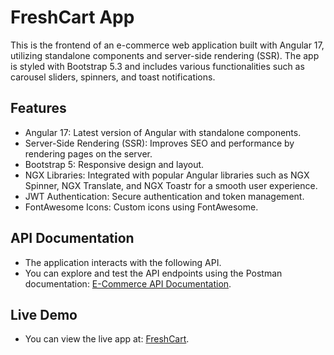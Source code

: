 # FreshCart App
This is the frontend of an e-commerce web application built with Angular 17, utilizing standalone components and server-side rendering (SSR). The app is styled with Bootstrap 5.3 and includes various functionalities such as carousel sliders, spinners, and toast notifications.

## Features
- Angular 17: Latest version of Angular with standalone components.
- Server-Side Rendering (SSR): Improves SEO and performance by rendering pages on the server.
- Bootstrap 5: Responsive design and layout.
- NGX Libraries: Integrated with popular Angular libraries such as NGX Spinner, NGX Translate, and NGX Toastr for a smooth user experience.
- JWT Authentication: Secure authentication and token management.
- FontAwesome Icons: Custom icons using FontAwesome.

## API Documentation
- The application interacts with the following API.
- You can explore and test the API endpoints using the Postman documentation: [ E-Commerce API Documentation](https://documenter.getpostman.com/view/5709532/2s93JqTRWN).

## Live Demo
- You can view the live app at: [FreshCart](https://frechcartapp.netlify.app/).
